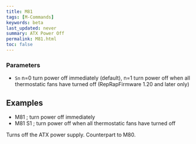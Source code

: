 ```yaml
---
title: M81
tags: [M-Commands] 
keywords: beta 
last_updated: never 
summary: ATX Power Off 
permalink: M81.html
toc: false 
---
```



### Parameters

* `Sn` n=0 turn power off immediately (default), n=1 turn power off when all thermostatic fans have turned off (RepRapFirmware 1.20 and later only)

## Examples

* M81  ; turn power off immediately
* M81 S1 ; turn power off when all thermostatic fans have turned off

Turns off the ATX power supply. Counterpart to M80.

